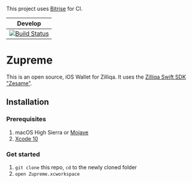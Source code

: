 This project uses [Bitrise](https://app.bitrise.io/users/sign_up?referrer=88c745a0e3bea9de) for CI.

| Develop       |
| ------------- |
| [![Build Status](https://app.bitrise.io/app/99d6edff17fc06da/status.svg?token=DEc8YmqP0wb2jm1cWHYmFg&branch=develop)](https://app.bitrise.io/app/99d6edff17fc06da)    |


# Zupreme
This is an open source, iOS Wallet for Zilliqa. It uses the [Zilliqa Swift SDK "Zesame"](https://github.com/OpenZesame/Zesame).

## Installation

### Prerequisites
1.  macOS High Sierra or [Mojave](https://itunes.apple.com/se/app/macos-mojave/id1398502828?l=en&mt=12)
2.  [Xcode 10](https://itunes.apple.com/se/app/xcode/id497799835?l=en&mt=12)

### Get started
1.  `git clone` this repo, `cd` to the newly cloned folder 
2.  `open Zupreme.xcworkspace`

